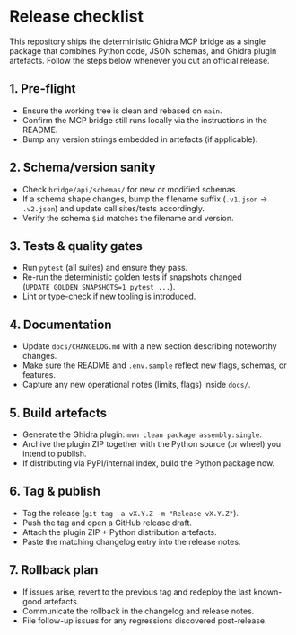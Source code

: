 # Release checklist

This repository ships the deterministic Ghidra MCP bridge as a single package that combines
Python code, JSON schemas, and Ghidra plugin artefacts. Follow the steps below whenever you cut
an official release.

## 1. Pre-flight

- Ensure the working tree is clean and rebased on `main`.
- Confirm the MCP bridge still runs locally via the instructions in the README.
- Bump any version strings embedded in artefacts (if applicable).

## 2. Schema/version sanity

- Check `bridge/api/schemas/` for new or modified schemas.
- If a schema shape changes, bump the filename suffix (`.v1.json` → `.v2.json`) and update
  call sites/tests accordingly.
- Verify the schema `$id` matches the filename and version.

## 3. Tests & quality gates

- Run `pytest` (all suites) and ensure they pass.
- Re-run the deterministic golden tests if snapshots changed (`UPDATE_GOLDEN_SNAPSHOTS=1 pytest ...`).
- Lint or type-check if new tooling is introduced.

## 4. Documentation

- Update `docs/CHANGELOG.md` with a new section describing noteworthy changes.
- Make sure the README and `.env.sample` reflect new flags, schemas, or features.
- Capture any new operational notes (limits, flags) inside `docs/`.

## 5. Build artefacts

- Generate the Ghidra plugin: `mvn clean package assembly:single`.
- Archive the plugin ZIP together with the Python source (or wheel) you intend to publish.
- If distributing via PyPI/internal index, build the Python package now.

## 6. Tag & publish

- Tag the release (`git tag -a vX.Y.Z -m "Release vX.Y.Z"`).
- Push the tag and open a GitHub release draft.
- Attach the plugin ZIP + Python distribution artefacts.
- Paste the matching changelog entry into the release notes.

## 7. Rollback plan

- If issues arise, revert to the previous tag and redeploy the last known-good artefacts.
- Communicate the rollback in the changelog and release notes.
- File follow-up issues for any regressions discovered post-release.
